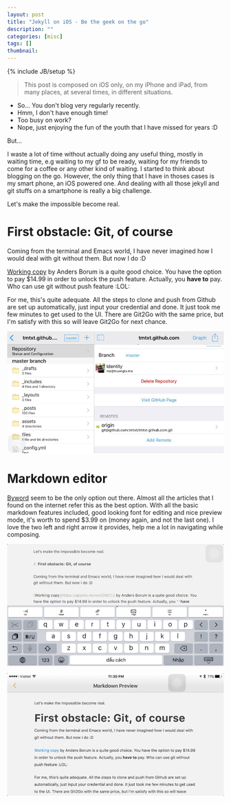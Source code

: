 ```yaml
---
layout: post
title: "Jekyll on iOS - Be the geek on the go"
description: ""
categories: [misc]
tags: []
thumbnail:
---
```

{% include JB/setup %}

[wc]: /files/2016-05-08-jekyll-ios-be-geek-on-the-go/wc.jpg
[bw1]: /files/2016-05-08-jekyll-ios-be-geek-on-the-go/bw1.jpg
[bw2]: /files/2016-05-08-jekyll-ios-be-geek-on-the-go/bw2.jpg

> This post is composed on iOS only, on my iPhone and iPad, from many places, at several times, in different situations.

- So... You don't blog very regularly recently.
- Hmm, I don't have enough time!
- Too busy on work?
- Nope, just enjoying the fun of the youth that I have missed for years :D

But...

I waste a lot of time without actually doing any useful thing, mostly in waiting time, e.g waiting to my gf to be ready, waiting for my friends to come for a coffee or any other kind of waiting. I started to think about blogging on the go. However, the only thing that I have in thoses cases is my smart phone, an iOS powered one. And dealing with all those jekyll and git stuffs on a smartphone is really a big challenge.

Let's make the impossible become real.

#  First obstacle: Git, of course

Coming from the terminal and Emacs world, I have never imagined how I would deal with git without them. But now I do :D

[Working copy](https://appsto.re/vn/xONC1.i) by Anders Borum is a quite good choice. You have the option to pay $14.99 in order to unlock the push feature. Actually, you **have to** pay. Who can use git without push feature :LOL:

For me, this's quite adequate. All the steps to clone and push from Github are set up automatically, just input your credential and done. It just took me few minutes to get used to the UI. There are Git2Go with the same price, but I'm satisfy with this so will leave Git2Go for next chance.

![working copy][wc]

# Markdown editor

[Byword](https://appsto.re/vn/bq7UC.i) seem to be the only option out there. Almost all the articles that I found on the internet refer this as the best option. With all the basic markdown features included, good looking font for editing and nice preview mode, it's worth to spend $3.99 on (money again, and not the last one). I love the two left and right arrow it provides, help me a lot in navigating while composing.

![byword][bw1]

![byword][bw2]